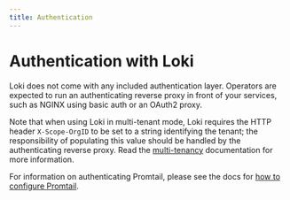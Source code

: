 ```yaml
---
title: Authentication
---
```

# Authentication with Loki

Loki does not come with any included authentication layer. Operators are
expected to run an authenticating reverse proxy in front of your services, such
as NGINX using basic auth or an OAuth2 proxy.

Note that when using Loki in multi-tenant mode, Loki requires the HTTP header
`X-Scope-OrgID` to be set to a string identifying the tenant; the responsibility
of populating this value should be handled by the authenticating reverse proxy.
Read the [multi-tenancy](../multi-tenancy/) documentation for more information.

For information on authenticating Promtail, please see the docs for [how to
configure Promtail](../../clients/promtail/configuration/).
